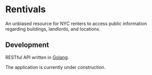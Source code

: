 # Rentivals

An unbiased resource for NYC renters to access public information regarding buildings, landlords, and locations. 


## Development
RESTful API written in [Golang](http://golang.org/).


The application is currently under construction.